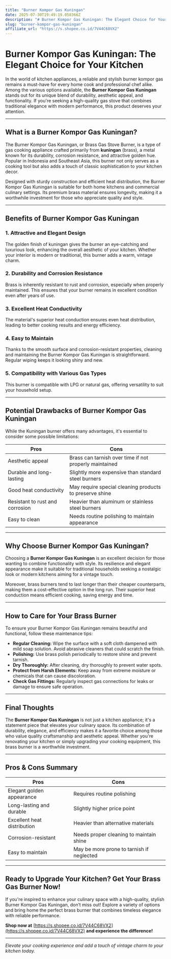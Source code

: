 ```yaml
---
title: "Burner Kompor Gas Kuningan"
date: 2025-07-30T19:49:19.058366Z
description: "# Burner Kompor Gas Kuningan: The Elegant Choice for Your Kitchen..."
slug: "burner-kompor-gas-kuningan"
affiliate_url: "https://s.shopee.co.id/7V44C68VX2"
---
```

# Burner Kompor Gas Kuningan: The Elegant Choice for Your Kitchen

In the world of kitchen appliances, a reliable and stylish burner kompor gas remains a must-have for every home cook and professional chef alike. Among the various options available, the **Burner Kompor Gas Kuningan** stands out for its unique blend of durability, aesthetic appeal, and functionality. If you're seeking a high-quality gas stove that combines traditional elegance with modern performance, this product deserves your attention.

---

## What is a Burner Kompor Gas Kuningan?

The Burner Kompor Gas Kuningan, or Brass Gas Stove Burner, is a type of gas cooking appliance crafted primarily from **kuningan** (brass), a metal known for its durability, corrosion resistance, and attractive golden hue. Popular in Indonesia and Southeast Asia, this burner not only serves as a cooking tool but also adds a touch of classic sophistication to your kitchen decor.

Designed with sturdy construction and efficient heat distribution, the Burner Kompor Gas Kuningan is suitable for both home kitchens and commercial culinary settings. Its premium brass material ensures longevity, making it a worthwhile investment for those who appreciate quality and style.

---

## Benefits of Burner Kompor Gas Kuningan

### 1. Attractive and Elegant Design

The golden finish of kuningan gives the burner an eye-catching and luxurious look, enhancing the overall aesthetic of your kitchen. Whether your interior is modern or traditional, this burner adds a warm, vintage charm.

### 2. Durability and Corrosion Resistance

Brass is inherently resistant to rust and corrosion, especially when properly maintained. This ensures that your burner remains in excellent condition even after years of use.

### 3. Excellent Heat Conductivity

The material's superior heat conduction ensures even heat distribution, leading to better cooking results and energy efficiency.

### 4. Easy to Maintain

Thanks to the smooth surface and corrosion-resistant properties, cleaning and maintaining the Burner Kompor Gas Kuningan is straightforward. Regular wiping keeps it looking shiny and new.

### 5. Compatibility with Various Gas Types

This burner is compatible with LPG or natural gas, offering versatility to suit your household setup.

---

## Potential Drawbacks of Burner Kompor Gas Kuningan

While the Kuningan burner offers many advantages, it's essential to consider some possible limitations:

| Pros | Cons |
|---|---|
| Aesthetic appeal | Brass can tarnish over time if not properly maintained |
| Durable and long-lasting | Slightly more expensive than standard steel burners |
| Good heat conductivity | May require special cleaning products to preserve shine |
| Resistant to rust and corrosion | Heavier than aluminum or stainless steel burners |
| Easy to clean | Needs routine polishing to maintain appearance |

---

## Why Choose Burner Kompor Gas Kuningan?

Choosing a **Burner Kompor Gas Kuningan** is an excellent decision for those wanting to combine functionality with style. Its resilience and elegant appearance make it suitable for traditional households seeking a nostalgic look or modern kitchens aiming for a vintage touch.

Moreover, brass burners tend to last longer than their cheaper counterparts, making them a cost-effective option in the long run. Their superior heat conduction means efficient cooking, saving energy and time.

---

## How to Care for Your Brass Burner

To ensure your Burner Kompor Gas Kuningan remains beautiful and functional, follow these maintenance tips:

- **Regular Cleaning:** Wipe the surface with a soft cloth dampened with mild soap solution. Avoid abrasive cleaners that could scratch the finish.
- **Polishing:** Use brass polish periodically to restore shine and prevent tarnish.
- **Dry Thoroughly:** After cleaning, dry thoroughly to prevent water spots.
- **Protect from Harsh Elements:** Keep away from extreme moisture or chemicals that can cause discoloration.
- **Check Gas Fittings:** Regularly inspect gas connections for leaks or damage to ensure safe operation.

---

## Final Thoughts

The **Burner Kompor Gas Kuningan** is not just a kitchen appliance; it's a statement piece that elevates your culinary space. Its combination of durability, elegance, and efficiency makes it a favorite choice among those who value quality craftsmanship and aesthetic appeal. Whether you're renovating your kitchen or simply upgrading your cooking equipment, this brass burner is a worthwhile investment.

---

## Pros & Cons Summary

| **Pros** | **Cons** |
|---|---|
| Elegant golden appearance | Requires routine polishing |
| Long-lasting and durable | Slightly higher price point |
| Excellent heat distribution | Heavier than alternative materials |
| Corrosion-resistant | Needs proper cleaning to maintain shine |
| Easy to maintain | May be more prone to tarnish if neglected |

---

## Ready to Upgrade Your Kitchen? Get Your Brass Gas Burner Now!

If you're inspired to enhance your culinary space with a high-quality, stylish Burner Kompor Gas Kuningan, don’t miss out! Explore a variety of options and bring home the perfect brass burner that combines timeless elegance with reliable performance.

**Shop now at** [https://s.shopee.co.id/7V44C68VX2](https://s.shopee.co.id/7V44C68VX2) **and experience the difference!**

---

*Elevate your cooking experience and add a touch of vintage charm to your kitchen today.*